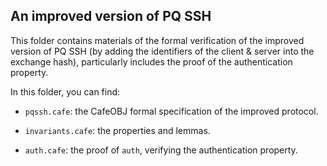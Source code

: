 ## An improved version of PQ SSH

This folder contains materials of the formal verification of the improved version of PQ SSH (by adding the identifiers of the client & server into the exchange hash), particularly includes the proof of the authentication property.

In this folder, you can find:

- `pqssh.cafe`: the CafeOBJ formal specification of the improved protocol.

- `invariants.cafe`: the properties and lemmas.

- `auth.cafe`: the proof of `auth`, verifying the authentication property.